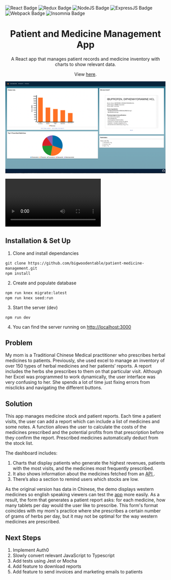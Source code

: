![React Badge](https://img.shields.io/badge/React-20232A?style=for-the-badge&logo=react&logoColor=61DAFB)
![Redux Badge](https://img.shields.io/badge/Redux-593D88?style=for-the-badge&logo=redux&logoColor=white)
![NodeJS Badge](https://img.shields.io/badge/Node.js-339933?style=for-the-badge&logo=nodedotjs&logoColor=white)
![ExpressJS Badge](https://img.shields.io/badge/Express.js-000000?style=for-the-badge&logo=express&logoColor=white)
![Webpack Badge](https://img.shields.io/badge/Webpack-8DD6F9?style=for-the-badge&logo=Webpack&logoColor=white)
![Insomnia Badge](https://img.shields.io/badge/Insomnia-5849be?style=for-the-badge&logo=Insomnia&logoColor=white)


<h1 align="center">
  Patient and Medicine Management App
</h1>
<p align="center">
  A React app that manages patient records and medicine inventory with charts to show relevant data. 
</p>
<p align="center">
View <a href="https://patient-stock-management.herokuapp.com/" target="_blank">here</a>.
</p>

![demo](https://github.com/bigwoodentable/patient-medicine-management/blob/main/server/public/images/demo.png?raw=true)

![demo](https://github.com/bigwoodentable/patient-medicine-management/blob/main/server/public/videos/Demo-Patient-Stock-Management-Explanation.mov?raw=true)

## Installation & Set Up

1. Clone and install dependancies

```
git clone https://github.com/bigwoodentable/patient-medicine-management.git 
npm install 
```
2. Create and populate database 

```
npm run knex migrate:latest
npm run knex seed:run
```

3. Start the server (dev)

```
npm run dev 
```
4. You can find the server running on [http://localhost:3000](http://localhost:3000)

## Problem 

My mom is a Traditional Chinese Medical practitioner who prescribes herbal medicines to patients. Previously, she used excel to manage an inventory of over 150 types of herbal medicines and her patients’ reports. A report includes the herbs she prescribes to them on that particular visit. Although her Excel was programmed to work dynamically, the user interface was very confusing to her. She spends a lot of time just fixing errors from misclicks and navigating the different buttons. 

## Solution 

This app manages medicine stock and patient reports. Each time a patient visits, the user can add a report which can include a list of medicines and some notes. A function allows the user to calculate the costs of the medicines prescribed and the potential profits from that prescription before they confirm the report. Prescribed medicines automatically deduct from the stock list.

The dashboard includes:
1. Charts that display patients who generate the highest revenues, patients with the most visits, and the medicines most frequently prescribed. 
2. It also shows information about the medicines fetched from an <a href="#" target="_blank"> API </a>. 
3. There’s also a section to remind users which stocks are low.

As the original version has data in Chinese, the demo displays western medicines so english speaking viewers can test the <a href="https://patient-stock-management.herokuapp.com/" target="_blank">app</a> more easily. As a result, the form that generates a patient report asks: for each medicine, how many tablets per day would the user like to prescribe. This form's format coincides with my mom's practice where she prescribes a certain number of grams of herbs per day, but it may not be optimal for the way western medicines are prescribed. 

## Next Steps
1. Implement Auth0
2. Slowly convert relevant JavaScript to Typescript
3. Add tests using Jest or Mocha
4. Add feature to download reports
5. Add feature to send invoices and marketing emails to patients
